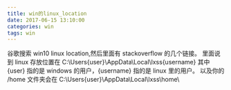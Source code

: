 ```yaml
---
title: win的linux_location
date: 2017-06-15 13:10:00
categories: win
tags: win
---
```


谷歌搜索 win10 linux location,然后里面有 stackoverflow 的几个链接。
里面说到 linux 存放位置在
C:\Users\{user}\AppData\Local\lxss\{username}
其中 {user} 指的是 windows 的用户，{username} 指的是 linux 里的用户。
以及你的 /home 文件夹会在
C:\Users\{user}\AppData\Local\lxss\home\





